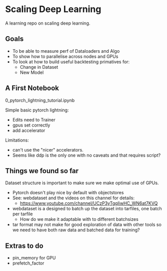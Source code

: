 # Scaling Deep Learning

A learning repo on scaling deep learning.

## Goals

- To be able to measure perf of Dataloaders and Algo
- To show how to parallelise across nodes and GPUs
- To look at how to build useful backtesting primatives for:
  - Change in Dataset
  - New Model 

## A First Notebook

0_pytorch_lightning_tutorial.ipynb

Simple basic pytorch lightning:
- Edits need to Trainer
- gpus set correctly
- add accelerator

Limitations:
- can't use the "nicer" accelerators.
- Seems like ddp is the only one with no caveats and that requires script?

## Things we found so far

Dataset structure is important to make sure we make optimal use of GPUs.
- Pytorch doesn't play nice by default with objectstores
- See: webdataset and the videos on this channel for details:
  - https://www.youtube.com/channel/UCzP3yTgqIiwHC_WN6at7KVQ
- webdataset is a designed to batch up the dataset into tarfiles, one batch per tarfile
  - How do we make it adaptable with to different batchsizes
- tar format may not make for good exploration of data with other tools so we need to have both raw data and batched data for training?  

## Extras to do

- pin_memory for GPU 
- prefetch_factor